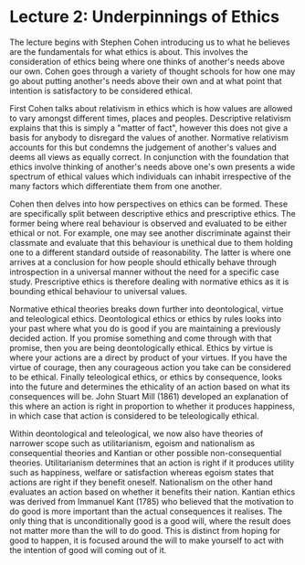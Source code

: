 # Lecture 2: Underpinnings of Ethics

The lecture begins with Stephen Cohen introducing us to what he believes are the fundamentals for what ethics is about. This involves the consideration of ethics being where one thinks of another's needs above our own. Cohen goes through a variety of thought schools for how one may go about putting another's needs above their own and at what point that intention is satisfactory to be considered ethical. 

First Cohen talks about relativism in ethics which is how values are allowed to vary amongst different times, places and peoples. Descriptive relativism explains that this is simply a "matter of fact", however this does not give a basis for anybody to disregard the values of another. Normative relativism accounts for this but condemns the judgement of another's values and deems all views as equally correct. In conjunction with the foundation that ethics involve thinking of another's needs above one's own presents a wide spectrum of ethical values which individuals can inhabit irrespective of the many factors which differentiate them from one another. 

Cohen then delves into how perspectives on ethics can be formed. These are specifically split between descriptive ethics and prescriptive ethics. The former being where real behaviour is observed and evaluated to be either ethical or not. For example, one may see another discriminate against their classmate and evaluate that this behaviour is unethical due to them holding one to a different standard outside of reasonability. The latter is where one arrives at a conclusion for how people should ethically behave through introspection in a universal manner without the need for a specific case study. Prescriptive ethics is therefore dealing with normative ethics as it is bounding ethical behaviour to universal values. 

Normative ethical theories breaks down further into deontological, virtue and teleological ethics. Deontological ethics or ethics by rules looks into your past where what you do is good if you are maintaining a previously decided action. If you promise something and come through with that promise, then you are being deontologically ethical. Ethics by virtue is where your actions are a direct by product of your virtues. If you have the virtue of courage, then any courageous action you take can be considered to be ethical. Finally teleological ethics, or ethics by consequence, looks into the future and determines the ethicality of an action based on what its consequences will be. John Stuart Mill (1861) developed an explanation of this where an action is right in proportion to whether it produces happiness, in which case that action is considered to be teleologically ethical.

Within deontological and teleological, we now also have theories of narrower scope such as utilitarianism, egoism and nationalism as consequential theories and Kantian or other possible non-consequential theories. Utilitarianism determines that an action is right if it produces utility such as happiness, welfare or satisfaction whereas egoism states that actions are right if they benefit oneself. Nationalism on the other hand evaluates an action based on whether it benefits their nation. Kantian ethics was derived from Immanuel Kant (1785) who believed that the motivation to do good is more important than the actual consequences it realises. The only thing that is unconditionally good is a good will, where the result does not matter more than the will to do good. This is distinct from hoping for good to happen, it is focused around the will to make yourself to act with the intention of good will coming out of it.